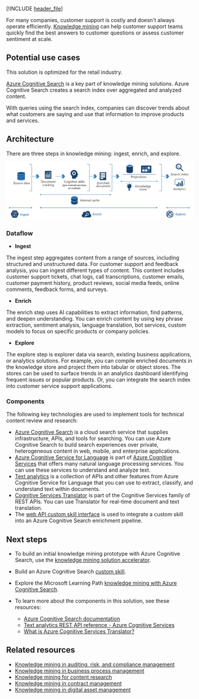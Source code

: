 [!INCLUDE [header_file](../../../includes/sol-idea-header.md)]

For many companies, customer support is costly and doesn't always operate efficiently. [Knowledge mining](https://azure.microsoft.com/solutions/knowledge-mining) can help customer support teams quickly find the best answers to customer questions or assess customer sentiment at scale.

## Potential use cases

This solution is optimized for the retail industry.

[Azure Cognitive Search](/azure/search/search-what-is-azure-search) is a key part of knowledge mining solutions. Azure Cognitive Search creates a search index over aggregated and analyzed content.

With queries using the search index, companies can discover trends about what customers are saying and use that information to improve products and services.

## Architecture

There are three steps in knowledge mining: ingest, enrich, and explore.

![Architecture diagram: knowledge mining for customer feedback and analytics with 3 steps: ingest, enrich, explore.](../media/knowledge-mining-customer-feedback-and-analytics.png)

### Dataflow

- **Ingest**

The ingest step aggregates content from a range of sources, including structured and unstructured data. For customer support and feedback analysis, you can ingest different types of content. This content includes customer support tickets, chat logs, call transcriptions, customer emails, customer payment history, product reviews, social media feeds, online comments, feedback forms, and surveys.

- **Enrich**

The enrich step uses AI capabilities to extract information, find patterns, and deepen understanding. You can enrich content by using key phrase extraction, sentiment analysis, language translation, bot services, custom models to focus on specific products or company policies.

- **Explore**

The explore step is explorer data via search, existing business applications, or analytics solutions. For example, you can compile enriched documents in the knowledge store and project them into tabular or object stores. The stores can be used to surface trends in an analytics dashboard identifying frequent issues or popular products. Or, you can integrate the search index into customer service support applications.

### Components

The following key technologies are used to implement tools for technical content review and research:

- [Azure Cognitive Search](https://azure.microsoft.com/services/search) is a cloud search service that supplies infrastructure, APIs, and tools for searching. You can use Azure Cognitive Search to build search experiences over private, heterogeneous content in web, mobile, and enterprise applications.
- [Azure Cognitive Service for Language](https://azure.microsoft.com/services/cognitive-services/language-service) is part of [Azure Cognitive Services](https://azure.microsoft.com/services/cognitive-services) that offers many natural language processing services. You can use these services to understand and analyze text.
- [Text analytics](https://azure.microsoft.com/services/cognitive-services/text-analytics) is a collection of APIs and other features from Azure Cognitive Service for Language that you can use to extract, classify, and understand text within documents.
- [Cognitive Services Translator](https://azure.microsoft.com/services/cognitive-services/translator) is part of the Cognitive Services family of REST APIs. You can use Translator for real-time document and text translation.
- The [web API custom skill interface](/azure/search/cognitive-search-custom-skill-interface) is used to integrate a custom skill into an Azure Cognitive Search enrichment pipeline.

## Next steps

- To build an initial knowledge mining prototype with Azure Cognitive Search, use the [knowledge mining solution accelerator](/samples/azure-samples/azure-search-knowledge-mining/azure-search-knowledge-mining).
- Build an Azure Cognitive Search [custom skill](/azure/search/cognitive-search-custom-skill-interface).
- Explore the Microsoft Learning Path [knowledge mining with Azure Cognitive Search](/learn/paths/implement-knowledge-mining-azure-cognitive-search).
- To learn more about the components in this solution, see these resources:

  - [Azure Cognitive Search documentation](/azure/search)
  - [Text analytics REST API reference - Azure Cognitive Services](/rest/api/cognitiveservices-textanalytics)
  - [What is Azure Cognitive Services Translator?](/azure/cognitive-services/translator/translator-overview)

## Related resources

- [Knowledge mining in auditing, risk, and compliance management](./auditing-and-risk-compliance.yml)
- [Knowledge mining in business process management](./business-process-management.yml)
- [Knowledge mining for content research](./content-research.yml)
- [Knowledge mining in contract management](./contract-management.yml)
- [Knowledge mining in digital asset management](./digital-asset-management.yml)

